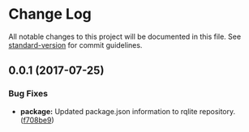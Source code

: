 # Change Log

All notable changes to this project will be documented in this file. See [standard-version](https://github.com/conventional-changelog/standard-version) for commit guidelines.

<a name="0.0.1"></a>
## 0.0.1 (2017-07-25)


### Bug Fixes

* **package:** Updated package.json information to rqlite repository. ([f708be9](https://github.com/rqlite/rqlite-js/commit/f708be9))
